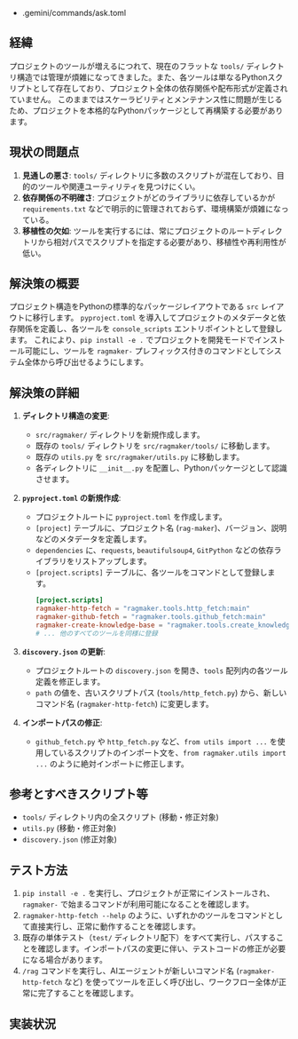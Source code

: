 - .gemini/commands/ask.toml

## 経緯
プロジェクトのツールが増えるにつれて、現在のフラットな `tools/` ディレクトリ構造では管理が煩雑になってきました。また、各ツールは単なるPythonスクリプトとして存在しており、プロジェクト全体の依存関係や配布形式が定義されていません。
このままではスケーラビリティとメンテナンス性に問題が生じるため、プロジェクトを本格的なPythonパッケージとして再構築する必要があります。

## 現状の問題点
1.  **見通しの悪さ**: `tools/` ディレクトリに多数のスクリプトが混在しており、目的のツールや関連ユーティリティを見つけにくい。
2.  **依存関係の不明確さ**: プロジェクトがどのライブラリに依存しているかが `requirements.txt` などで明示的に管理されておらず、環境構築が煩雑になっている。
3.  **移植性の欠如**: ツールを実行するには、常にプロジェクトのルートディレクトリから相対パスでスクリプトを指定する必要があり、移植性や再利用性が低い。


## 解決策の概要
プロジェクト構造をPythonの標準的なパッケージレイアウトである `src` レイアウトに移行します。
`pyproject.toml` を導入してプロジェクトのメタデータと依存関係を定義し、各ツールを `console_scripts` エントリポイントとして登録します。
これにより、`pip install -e .` でプロジェクトを開発モードでインストール可能にし、ツールを `ragmaker-` プレフィックス付きのコマンドとしてシステム全体から呼び出せるようにします。

## 解決策の詳細
1.  **ディレクトリ構造の変更**:
    -   `src/ragmaker/` ディレクトリを新規作成します。
    -   既存の `tools/` ディレクトリを `src/ragmaker/tools/` に移動します。
    -   既存の `utils.py` を `src/ragmaker/utils.py` に移動します。
    -   各ディレクトリに `__init__.py` を配置し、Pythonパッケージとして認識させます。

2.  **`pyproject.toml` の新規作成**:
    -   プロジェクトルートに `pyproject.toml` を作成します。
    -   `[project]` テーブルに、プロジェクト名 (`rag-maker`)、バージョン、説明などのメタデータを定義します。
    -   `dependencies` に、`requests`, `beautifulsoup4`, `GitPython` などの依存ライブラリをリストアップします。
    -   `[project.scripts]` テーブルに、各ツールをコマンドとして登録します。
        ```toml
        [project.scripts]
        ragmaker-http-fetch = "ragmaker.tools.http_fetch:main"
        ragmaker-github-fetch = "ragmaker.tools.github_fetch:main"
        ragmaker-create-knowledge-base = "ragmaker.tools.create_knowledge_base:main"
        # ... 他のすべてのツールを同様に登録
        ```

3.  **`discovery.json` の更新**:
    -   プロジェクトルートの `discovery.json` を開き、`tools` 配列内の各ツール定義を修正します。
    -   `path` の値を、古いスクリプトパス (`tools/http_fetch.py`) から、新しいコマンド名 (`ragmaker-http-fetch`) に変更します。

4.  **インポートパスの修正**:
    -   `github_fetch.py` や `http_fetch.py` など、`from utils import ...` を使用しているスクリプトのインポート文を、`from ragmaker.utils import ...` のように絶対インポートに修正します。

## 参考とすべきスクリプト等
- `tools/` ディレクトリ内の全スクリプト (移動・修正対象)
- `utils.py` (移動・修正対象)
- `discovery.json` (修正対象)

## テスト方法
1.  `pip install -e .` を実行し、プロジェクトが正常にインストールされ、`ragmaker-` で始まるコマンドが利用可能になることを確認します。
2.  `ragmaker-http-fetch --help` のように、いずれかのツールをコマンドとして直接実行し、正常に動作することを確認します。
3.  既存の単体テスト（`test/` ディレクトリ配下）をすべて実行し、パスすることを確認します。インポートパスの変更に伴い、テストコードの修正が必要になる場合があります。
4.  `/rag` コマンドを実行し、AIエージェントが新しいコマンド名 (`ragmaker-http-fetch` など) を使ってツールを正しく呼び出し、ワークフロー全体が正常に完了することを確認します。

## 実装状況


